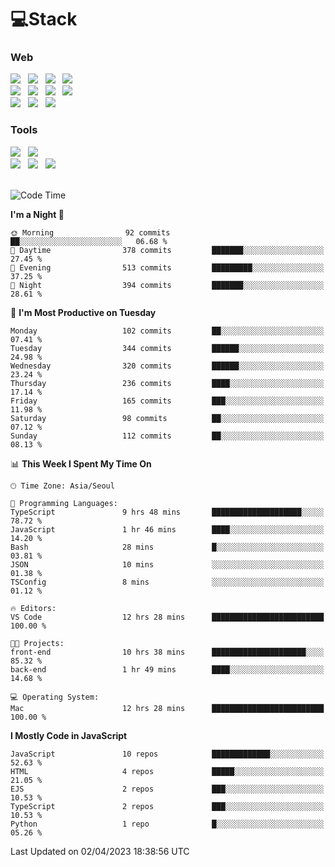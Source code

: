 <h1>💻Stack</h1>
<div>
 <h3>Web</h3>
 <!-- badge : https://shields.io/ -->
 <!-- icon : https://simpleicons.org/?q=Get -->
 <img src="https://img.shields.io/badge/HTML5-e74c3c?style=flat-square&logo=HTML5&logoColor=white"> &nbsp 
 <img src="https://img.shields.io/badge/CSS3-0A84FF?style=flat-square&logo=CSS3&logoColor=white"> &nbsp 
 <img src="https://img.shields.io/badge/JavaScript-FFCD11?style=flat-square&logo=JavaScript&logoColor=white"> &nbsp 
 <img src="https://img.shields.io/badge/TypeScript-3075C0?style=flat-square&logo=TypeScript&logoColor=white">
 <br/>
 <img src="https://img.shields.io/badge/React-00BCF6?style=flat-square&logo=React&logoColor=white"> &nbsp 
 <img src="https://img.shields.io/badge/Redux-764ABC?style=flat-square&logo=Redux&logoColor=white"/> &nbsp 
 <img src="https://img.shields.io/badge/CSS Modules-000000?style=flat-square&logo=CSS Modules&logoColor=white"/> &nbsp 
 <img src="https://img.shields.io/badge/styled%2Dcomponents-DB7093?style=flat-square&logo=styled%2Dcomponents&logoColor=white"/>
 <br/>
 <img src="https://img.shields.io/badge/Node-339933?style=flat-square&logo=Node.js&logoColor=white"> &nbsp 
 <img src="https://img.shields.io/badge/Express-000000?style=flat-square&logo=Express&logoColor=white"/> &nbsp 
 <img src="https://img.shields.io/badge/MongoDB-47A248?style=flat-square&logo=MongoDB&logoColor=white"/>
 
 <h3>Tools</h3>
 <img src="https://img.shields.io/badge/Visual Studio Code-007ACC?style=flat-square&logo=Visual Studio Code&logoColor=white"/> &nbsp 
 <img src="https://img.shields.io/badge/Postman-FF6C37?style=flat-square&logo=Postman&logoColor=white"/> &nbsp
 <br>
 <img src="https://img.shields.io/badge/Adobe Photoshop-31A8FF?style=flat-square&logo=Adobe Photoshop&logoColor=white"/> &nbsp 
 <img src="https://img.shields.io/badge/Adobe Illustrator-FF9A00?style=flat-square&logo=Adobe Illustrator&logoColor=white"/> &nbsp 
 <img src="https://img.shields.io/badge/Figma-F24E1E?style=flat-square&logo=Figma&logoColor=white"/> &nbsp
</div>

<br>

<!--START_SECTION:waka-->
![Code Time](http://img.shields.io/badge/Code%20Time-45%20hrs%2059%20mins-blue)

**I'm a Night 🦉** 

```text
🌞 Morning                92 commits          ██░░░░░░░░░░░░░░░░░░░░░░░   06.68 % 
🌆 Daytime                378 commits         ███████░░░░░░░░░░░░░░░░░░   27.45 % 
🌃 Evening                513 commits         █████████░░░░░░░░░░░░░░░░   37.25 % 
🌙 Night                  394 commits         ███████░░░░░░░░░░░░░░░░░░   28.61 % 
```
📅 **I'm Most Productive on Tuesday** 

```text
Monday                   102 commits         ██░░░░░░░░░░░░░░░░░░░░░░░   07.41 % 
Tuesday                  344 commits         ██████░░░░░░░░░░░░░░░░░░░   24.98 % 
Wednesday                320 commits         ██████░░░░░░░░░░░░░░░░░░░   23.24 % 
Thursday                 236 commits         ████░░░░░░░░░░░░░░░░░░░░░   17.14 % 
Friday                   165 commits         ███░░░░░░░░░░░░░░░░░░░░░░   11.98 % 
Saturday                 98 commits          ██░░░░░░░░░░░░░░░░░░░░░░░   07.12 % 
Sunday                   112 commits         ██░░░░░░░░░░░░░░░░░░░░░░░   08.13 % 
```


📊 **This Week I Spent My Time On** 

```text
🕑︎ Time Zone: Asia/Seoul

💬 Programming Languages: 
TypeScript               9 hrs 48 mins       ████████████████████░░░░░   78.72 % 
JavaScript               1 hr 46 mins        ████░░░░░░░░░░░░░░░░░░░░░   14.20 % 
Bash                     28 mins             █░░░░░░░░░░░░░░░░░░░░░░░░   03.81 % 
JSON                     10 mins             ░░░░░░░░░░░░░░░░░░░░░░░░░   01.38 % 
TSConfig                 8 mins              ░░░░░░░░░░░░░░░░░░░░░░░░░   01.12 % 

🔥 Editors: 
VS Code                  12 hrs 28 mins      █████████████████████████   100.00 % 

🐱‍💻 Projects: 
front-end                10 hrs 38 mins      █████████████████████░░░░   85.32 % 
back-end                 1 hr 49 mins        ████░░░░░░░░░░░░░░░░░░░░░   14.68 % 

💻 Operating System: 
Mac                      12 hrs 28 mins      █████████████████████████   100.00 % 
```

**I Mostly Code in JavaScript** 

```text
JavaScript               10 repos            █████████████░░░░░░░░░░░░   52.63 % 
HTML                     4 repos             █████░░░░░░░░░░░░░░░░░░░░   21.05 % 
EJS                      2 repos             ███░░░░░░░░░░░░░░░░░░░░░░   10.53 % 
TypeScript               2 repos             ███░░░░░░░░░░░░░░░░░░░░░░   10.53 % 
Python                   1 repo              █░░░░░░░░░░░░░░░░░░░░░░░░   05.26 % 
```




 Last Updated on 02/04/2023 18:38:56 UTC
<!--END_SECTION:waka-->
